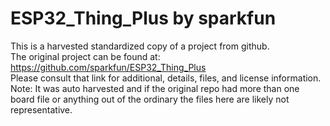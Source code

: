 
# ESP32_Thing_Plus by sparkfun  
This is a harvested standardized copy of a project from github.  
The original project can be found at:  
https://github.com/sparkfun/ESP32_Thing_Plus  
Please consult that link for additional, details, files, and license information.  
Note: It was auto harvested and if the original repo had more than one board file or anything out of the ordinary the files here are likely not representative.  
    